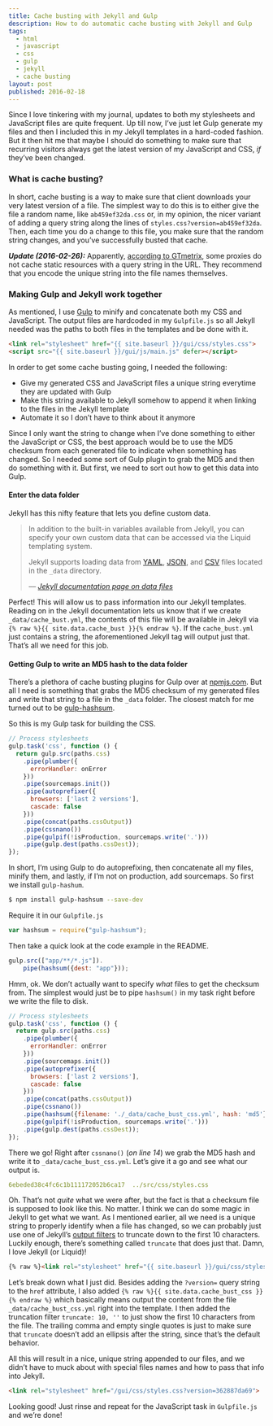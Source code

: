 ```yaml
---
title: Cache busting with Jekyll and Gulp
description: How to do automatic cache busting with Jekyll and Gulp
tags:
  - html
  - javascript
  - css
  - gulp
  - jekyll
  - cache busting
layout: post
published: 2016-02-18
---
```


Since I love tinkering with my journal, updates to both my stylesheets and JavaScript files are quite frequent. Up till now, I’ve just let Gulp generate my files and then I included this in my Jekyll templates in a hard-coded fashion. But it then hit me that maybe I should do something to make sure that recurring visitors always get the latest version of my JavaScript and CSS, _if_ they’ve been changed.

### What is cache busting?

In short, cache busting is a way to make sure that client downloads your very latest version of a file. The simplest way to do this is to either give the file a random name, like `ab459ef32da.css` or, in my opinion, the nicer variant of adding a query string along the lines of `styles.css?version=ab459ef32da`. Then, each time you do a change to this file, you make sure that the random string changes, and you’ve successfully busted that cache.

**_Update (2016-02-26):_** Apparently, [according to GTmetrix](https://gtmetrix.com/remove-query-strings-from-static-resources.html), some proxies do not cache static resources with a query string in the URL. They recommend that you encode the unique string into the file names themselves.

### Making Gulp and Jekyll work together

As mentioned, I use [Gulp](http://gulpjs.com) to minify and concatenate both my CSS and JavaScript. The output files are hardcoded in my `Gulpfile.js` so all Jekyll needed was the paths to both files in the templates and be done with it.

~~~html
<link rel="stylesheet" href="{{ site.baseurl }}/gui/css/styles.css">
<script src="{{ site.baseurl }}/gui/js/main.js" defer></script>
~~~

In order to get some cache busting going, I needed the following:

* Give my generated CSS and JavaScript files a unique string everytime they are updated with Gulp
* Make this string available to Jekyll somehow to append it when linking to the files in the Jekyll template
* Automate it so I don’t have to think about it anymore

Since I only want the string to change when I’ve done something to either the JavaScript or CSS, the best approach would be to use the MD5 checksum from each generated file to indicate when something has changed. So I needed some sort of Gulp plugin to grab the MD5 and then do something with it. But first, we need to sort out how to get this data into Gulp.

#### Enter the data folder

Jekyll has this nifty feature that lets you define custom data.

> In addition to the built-in variables available from Jekyll, you can specify your own custom data that can be accessed via the Liquid templating system.
>
>Jekyll supports loading data from [YAML](http://yaml.org/), [JSON](http://www.json.org/), and [CSV](https://en.wikipedia.org/wiki/Comma-separated_values) files located in the `_data` directory.
>
> *–– [Jekyll documentation page on data files](http://jekyllrb.com/docs/datafiles/)*

Perfect! This will allow us to pass information into our Jekyll templates. Reading on in the Jekyll documentation lets us know that if we create `_data/cache_bust.yml`, the contents of this file will be available in Jekyll via `{% raw %}{{ site.data.cache_bust }}{% endraw %}`. If the `cache_bust.yml` just contains a string, the aforementioned Jekyll tag will output just that. That’s all we need for this job.

#### Getting Gulp to write an MD5 hash to the data folder

There’s a plethora of cache busting plugins for Gulp over at [npmjs.com](https://www.npmjs.com). But all I need is something that grabs the MD5 checksum of my generated files and write that string to a file in the `_data` folder. The closest match for me turned out to be [gulp-hashsum](https://www.npmjs.com/package/gulp-hashsum).

So this is my Gulp task for building the CSS.

~~~javascript
// Process stylesheets
gulp.task('css', function () {
  return gulp.src(paths.css)
    .pipe(plumber({
      errorHandler: onError
    }))
    .pipe(sourcemaps.init())
    .pipe(autoprefixer({
      browsers: ['last 2 versions'],
      cascade: false
    }))
    .pipe(concat(paths.cssOutput))
    .pipe(cssnano())
    .pipe(gulpif(!isProduction, sourcemaps.write('.')))
    .pipe(gulp.dest(paths.cssDest));
});
~~~

In short, I’m using Gulp to do autoprefixing, then concatenate all my files, minify them, and lastly, if I’m not on production, add sourcemaps. So first we install `gulp-hashum`.

~~~bash
$ npm install gulp-hashsum --save-dev
~~~

Require it in our `Gulpfile.js`

~~~javascript
var hashsum = require("gulp-hashsum");
~~~

Then take a quick look at the code example in the README.

~~~javascript
gulp.src(["app/**/*.js"]).
    pipe(hashsum({dest: "app"}));
~~~

Hmm, ok. We don’t actually want to specify _what_ files to get the checksum from. The simplest would just be to pipe `hashsum()` in my task right before we write the file to disk.

~~~javascript
// Process stylesheets
gulp.task('css', function () {
  return gulp.src(paths.css)
    .pipe(plumber({
      errorHandler: onError
    }))
    .pipe(sourcemaps.init())
    .pipe(autoprefixer({
      browsers: ['last 2 versions'],
      cascade: false
    }))
    .pipe(concat(paths.cssOutput))
    .pipe(cssnano())
    .pipe(hashsum({filename: './_data/cache_bust_css.yml', hash: 'md5'}))
    .pipe(gulpif(!isProduction, sourcemaps.write('.')))
    .pipe(gulp.dest(paths.cssDest));
});
~~~

There we go! Right after `cssnano()` (*on line 14*) we grab the MD5 hash and write it to `_data/cache_bust_css.yml`. Let’s give it a go and see what our output is.

~~~yaml
6ebeded38c4fc6c1b111172052b6ca17  ../src/css/styles.css
~~~

Oh. That’s not _quite_ what we were after, but the fact is that a checksum file is supposed to look like this. No matter. I think we can do some magic in Jekyll to get what we want. As I mentioned earlier, all we need is a unique string to properly identify when a file has changed, so we can probably just use one of Jekyll’s [output filters](http://jekyllrb.com/docs/templates/#filters) to truncate down to the first 10 characters. Luckily enough, there’s something called `truncate` that does just that. Damn, I love Jekyll (or Liquid)!

~~~html
{% raw %}<link rel="stylesheet" href="{{ site.baseurl }}/gui/css/styles.css?version={{ site.data.cache_bust_css | truncate: 10, '' }}">{% endraw %}
~~~

Let’s break down what I just did. Besides adding the `?version=` query string to the `href` attribute, I also added `{% raw %}{{ site.data.cache_bust_css }}{% endraw %}` which basically means output the content from the file `_data/cache_bust_css.yml` right into the template. I then added the truncation filter `truncate: 10, ''` to just show the first 10 characters from the file. The trailing comma and empty single quotes is just to make sure that `truncate` doesn’t add an ellipsis after the string, since that’s the default behavior.

All this will result in a nice, unique string appended to our files, and we didn’t have to muck about with special files names and how to pass that info into Jekyll.

~~~html
<link rel="stylesheet" href="/gui/css/styles.css?version=362887da69">
~~~

Looking good! Just rinse and repeat for the JavaScript task in `Gulpfile.js` and we’re done!
